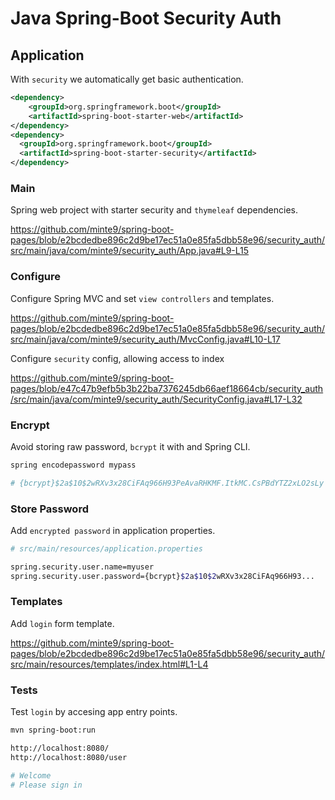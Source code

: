 # Java Spring-Boot Security Auth

## Application

With `security` we automatically get basic authentication.

~~~xml
<dependency>
    <groupId>org.springframework.boot</groupId>
    <artifactId>spring-boot-starter-web</artifactId>
</dependency>
<dependency>
  <groupId>org.springframework.boot</groupId>
  <artifactId>spring-boot-starter-security</artifactId>
</dependency>
~~~

### Main

Spring web project with starter security and `thymeleaf` dependencies.

https://github.com/minte9/spring-boot-pages/blob/e2bcdedbe896c2d9be17ec51a0e85fa5dbb58e96/security_auth/src/main/java/com/minte9/security_auth/App.java#L9-L15

### Configure

Configure Spring MVC and set `view controllers` and templates.

https://github.com/minte9/spring-boot-pages/blob/e2bcdedbe896c2d9be17ec51a0e85fa5dbb58e96/security_auth/src/main/java/com/minte9/security_auth/MvcConfig.java#L10-L17

Configure `security` config, allowing access to index

https://github.com/minte9/spring-boot-pages/blob/e47c47b9efb5b3b22ba7376245db66aef18664cb/security_auth/src/main/java/com/minte9/security_auth/SecurityConfig.java#L17-L32

### Encrypt

Avoid storing raw password, `bcrypt` it with and Spring CLI.

~~~sh
spring encodepassword mypass

# {bcrypt}$2a$10$2wRXv3x28CiFAq966H93PeAvaRHKMF.ItkMC.CsPBdYTZ2xLO2sLy
~~~

### Store Password

Add `encrypted password` in application properties.

~~~sh
# src/main/resources/application.properties

spring.security.user.name=myuser
spring.security.user.password={bcrypt}$2a$10$2wRXv3x28CiFAq966H93...
~~~

### Templates

Add `login` form template.

https://github.com/minte9/spring-boot-pages/blob/e2bcdedbe896c2d9be17ec51a0e85fa5dbb58e96/security_auth/src/main/resources/templates/index.html#L1-L4

### Tests

Test `login` by accesing app entry points.

~~~sh
mvn spring-boot:run

http://localhost:8080/
http://localhost:8080/user

# Welcome
# Please sign in 
~~~
